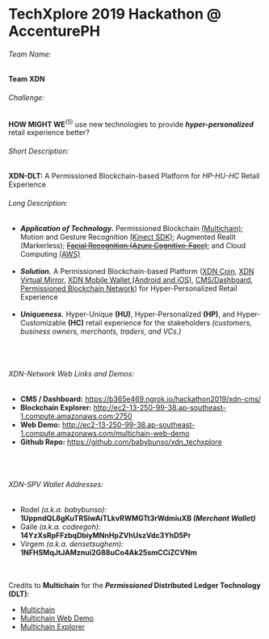 # TechXplore 2019 Hackathon @ AccenturePH

###### Team Name:  
**Team XDN**


###### Challenge:
**HOW MIGHT WE**<sup>(5)</sup> use new technologies to provide **_hyper-personalized_** retail experience better?


###### Short Description:
**XDN-DLT:** A Permissioned Blockchain-based Platform for _HP-HU-HC_ Retail Experience


###### Long Description:
- **_Application of Technology._** Permissioned Blockchain <a href="https://www.multichain.com/">(Multichain)</a>; Motion and Gesture Recognition <a href="https://developer.microsoft.com/en-us/windows/kinect">(Kinect SDK)</a>; Augmented Realit (Markerless); ~~<a href="">Facial Recognition (Azure Cognitive-Face)</a>~~; and Cloud Computing <a href="https://aws.amazon.com/">(AWS)</a><br /><br />
- **_Solution._** A Permissioned Blockchain-based Platform (<a href="https://github.com/babybunso/xdn_techxplore/tree/master/DLT_multichain/multichain-web-demo">XDN Coin</a>, <a href="https://github.com/babybunso/xdn_techxplore/tree/master/virtual_mirror/XDN%20Mirror">XDN Virtual Mirror</a>, <a href="https://github.com/babybunso/xdn_techxplore/tree/master/xdn_mobile_wallet">XDN Mobile Wallet (Android and iOS)</a>, <a href="https://github.com/babybunso/xdn_techxplore/tree/master/dashboard">CMS/Dashboard</a>, <a href="https://github.com/babybunso/xdn_techxplore/tree/master/DLT_multichain">Permissioned Blockchain Network</a>) for Hyper-Personalized Retail Experience<br /><br />
- **_Uniqueness._** Hyper-Unique **(HU)**, Hyper-Personalized **(HP)**, and Hyper-Customizable **(HC)** retail experience for the stakeholders *(customers, business owners, merchants, traders, and VCs.)*

<br /><br />
###### XDN-Network Web Links and Demos:
- **CMS / Dashboard:** <a href="https://b365e469.ngrok.io/hackathon2019/xdn-cms/">https://b365e469.ngrok.io/hackathon2019/xdn-cms/</a>
- **Blockchain Explorer:** <a href="http://ec2-13-250-99-38.ap-southeast-1.compute.amazonaws.com:2750">http://ec2-13-250-99-38.ap-southeast-1.compute.amazonaws.com:2750</a>
- **Web Demo:** <a href="http://ec2-13-250-99-38.ap-southeast-1.compute.amazonaws.com/multichain-web-demo/">http://ec2-13-250-99-38.ap-southeast-1.compute.amazonaws.com/multichain-web-demo</a>
- **Github Repo:** <a href="https://github.com/babybunso/xdn_techxplore">https://github.com/babybunso/xdn_techxplore</a>

<br /><br />
###### XDN-SPV Wallet Addresses:
- Rodel _(a.k.a. babybunso):_ **1UppndQL8gKuTRSiwAiTLkvRWMGTt3rWdmiuXB  _(Merchant Wallet)_**
- Gaile _(a.k.a. codeegoh):_ **14YzXsRpFFzbqDbiyMNnHpZVhUszVdc3YhD5Pr**
- Virgem _(a.k.a. densetsughem):_ **1NFHSMqJtJAMznui2G88uCo4Ak25smCCiZCVNm**

<br /><br />Credits to **Multichain** for the **_Permissioned_ Distributed Ledger Technology (DLT)**:
- <a href="https://www.multichain.com">Multichain</a><br />
- <a href="https://github.com/MultiChain/multichain-web-demo">Multichain Web Demo</a><br />
- <a href="https://github.com/MultiChain/multichain-explorer">Multichain Explorer</a><br />


